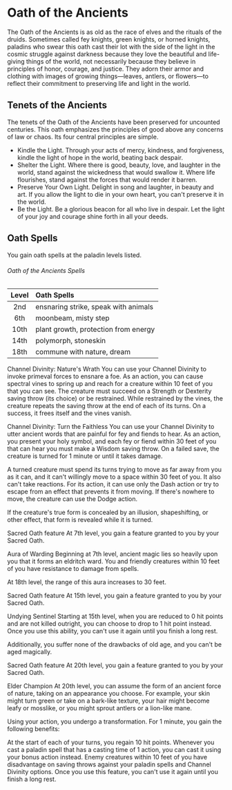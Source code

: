 # Oath of the Ancients
The Oath of the Ancients is as old as the race of elves and the rituals of the druids. Sometimes called fey knights, green knights, or horned knights, paladins who swear this oath cast their lot with the side of the light in the cosmic struggle against darkness because they love the beautiful and life-giving things of the world, not necessarily because they believe in principles of honor, courage, and justice. They adorn their armor and clothing with images of growing things—leaves, antlers, or flowers—to reflect their commitment to preserving life and light in the world.

## Tenets of the Ancients
The tenets of the Oath of the Ancients have been preserved for uncounted centuries. This oath emphasizes the principles of good above any concerns of law or chaos. Its four central principles are simple.

- Kindle the Light. Through your acts of mercy, kindness, and forgiveness, kindle the light of hope in the world, beating back despair.
- Shelter the Light. Where there is good, beauty, love, and laughter in the world, stand against the wickedness that would swallow it. Where life flourishes, stand against the forces that would render it barren.
- Preserve Your Own Light. Delight in song and laughter, in beauty and art. If you allow the light to die in your own heart, you can't preserve it in the world.
- Be the Light. Be a glorious beacon for all who live in despair. Let the light of your joy and courage shine forth in all your deeds.

## Oath Spells
You gain oath spells at the paladin levels listed.

###### Oath of the Ancients Spells

| Level | Oath Spells                          |
|:-----:|:-------------------------------------|
| 2nd   | ensnaring strike, speak with animals |
| 6th   | moonbeam, misty step                 |
| 10th  | plant growth, protection from energy |
| 14th  | polymorph, stoneskin                 |
| 18th  | commune with nature, dream           |

Channel Divinity: Nature's Wrath
You can use your Channel Divinity to invoke primeval forces to ensnare a foe. As an action, you can cause spectral vines to spring up and reach for a creature within 10 feet of you that you can see. The creature must succeed on a Strength or Dexterity saving throw (its choice) or be restrained. While restrained by the vines, the creature repeats the saving throw at the end of each of its turns. On a success, it frees itself and the vines vanish.

Channel Divinity: Turn the Faithless
You can use your Channel Divinity to utter ancient words that are painful for fey and fiends to hear. As an action, you present your holy symbol, and each fey or fiend within 30 feet of you that can hear you must make a Wisdom saving throw. On a failed save, the creature is turned for 1 minute or until it takes damage.

A turned creature must spend its turns trying to move as far away from you as it can, and it can't willingly move to a space within 30 feet of you. It also can't take reactions. For its action, it can use only the Dash action or try to escape from an effect that prevents it from moving. If there's nowhere to move, the creature can use the Dodge action.

If the creature's true form is concealed by an illusion, shapeshifting, or other effect, that form is revealed while it is turned.

Sacred Oath feature
At 7th level, you gain a feature granted to you by your Sacred Oath.

Aura of Warding
Beginning at 7th level, ancient magic lies so heavily upon you that it forms an eldritch ward. You and friendly creatures within 10 feet of you have resistance to damage from spells.

At 18th level, the range of this aura increases to 30 feet.

Sacred Oath feature
At 15th level, you gain a feature granted to you by your Sacred Oath.

Undying Sentinel
Starting at 15th level, when you are reduced to 0 hit points and are not killed outright, you can choose to drop to 1 hit point instead. Once you use this ability, you can't use it again until you finish a long rest.

Additionally, you suffer none of the drawbacks of old age, and you can't be aged magically.

Sacred Oath feature
At 20th level, you gain a feature granted to you by your Sacred Oath.

Elder Champion
At 20th level, you can assume the form of an ancient force of nature, taking on an appearance you choose. For example, your skin might turn green or take on a bark-like texture, your hair might become leafy or mosslike, or you might sprout antlers or a lion-like mane.

Using your action, you undergo a transformation. For 1 minute, you gain the following benefits:

At the start of each of your turns, you regain 10 hit points.
Whenever you cast a paladin spell that has a casting time of 1 action, you can cast it using your bonus action instead.
Enemy creatures within 10 feet of you have disadvantage on saving throws against your paladin spells and Channel Divinity options.
Once you use this feature, you can't use it again until you finish a long rest.